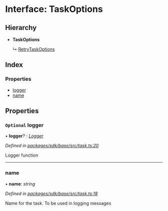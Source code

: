 # Interface: TaskOptions

## Hierarchy

* **TaskOptions**

  ↳ [RetryTaskOptions](_task_.retrytaskoptions.md)

## Index

### Properties

* [logger](_task_.taskoptions.md#optional-logger)
* [name](_task_.taskoptions.md#name)

## Properties

### `Optional` logger

• **logger**? : *[Logger](../modules/_logger_.md#logger)*

*Defined in [packages/sdk/base/src/task.ts:20](https://github.com/celo-org/celo-monorepo/blob/master/packages/sdk/base/src/task.ts#L20)*

Logger function

___

###  name

• **name**: *string*

*Defined in [packages/sdk/base/src/task.ts:18](https://github.com/celo-org/celo-monorepo/blob/master/packages/sdk/base/src/task.ts#L18)*

Name for the task. To be used in logging messages
